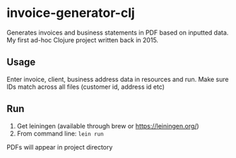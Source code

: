 # invoice-generator-clj
Generates invoices and business statements in PDF based on inputted data.
My first ad-hoc Clojure project written back in 2015. 

## Usage
Enter invoice, client, business address data in resources and run. Make sure IDs match across all files (customer id, address id etc)

## Run

1. Get leiningen (available through brew or https://leiningen.org/)
2. From command line:
```lein run```
    
PDFs will appear in project directory 
